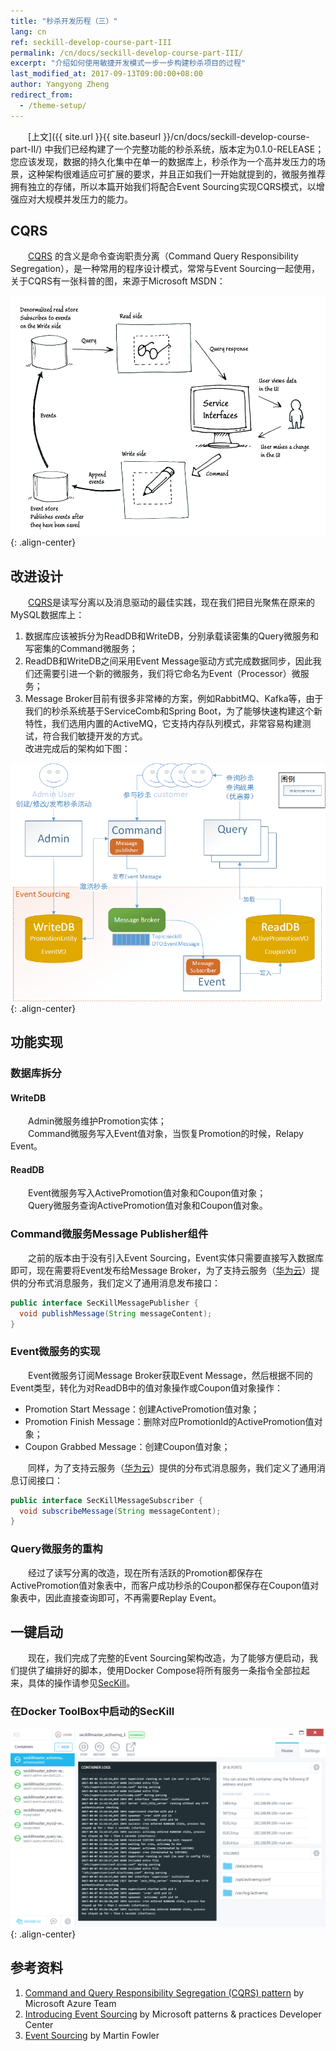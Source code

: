 ```yaml
---
title: "秒杀开发历程（三）"
lang: cn
ref: seckill-develop-course-part-III
permalink: /cn/docs/seckill-develop-course-part-III/
excerpt: "介绍如何使用敏捷开发模式一步一步构建秒杀项目的过程"
last_modified_at: 2017-09-13T09:00:00+08:00
author: Yangyong Zheng
redirect_from:
  - /theme-setup/
---
```


　　[上文]({{ site.url }}{{ site.baseurl }}/cn/docs/seckill-develop-course-part-II/) 中我们已经构建了一个完整功能的秒杀系统，版本定为0.1.0-RELEASE；您应该发现，数据的持久化集中在单一的数据库上，秒杀作为一个高并发压力的场景，这种架构很难适应可扩展的要求，并且正如我们一开始就提到的，微服务推荐拥有独立的存储，所以本篇开始我们将配合Event Sourcing实现CQRS模式，以增强应对大规模并发压力的能力。

## CQRS
　　[CQRS](https://docs.microsoft.com/en-us/azure/architecture/patterns/cqrs) 的含义是命令查询职责分离（Command Query Responsibility Segregation），是一种常用的程序设计模式，常常与Event Sourcing一起使用，关于CQRS有一张科普的图，来源于Microsoft MSDN：

![图1 CQRS](/assets/images/seckill-develop-course-part-III-cqrs.png){: .align-center}


## 改进设计
　　[CQRS](https://docs.microsoft.com/en-us/azure/architecture/patterns/cqrs)是读写分离以及消息驱动的最佳实践，现在我们把目光聚焦在原来的MySQL数据库上：  
1. 数据库应该被拆分为ReadDB和WriteDB，分别承载读密集的Query微服务和写密集的Command微服务；  
2. ReadDB和WriteDB之间采用Event Message驱动方式完成数据同步，因此我们还需要引进一个新的微服务，我们将它命名为Event（Processor）微服务；  
3. Message Broker目前有很多非常棒的方案，例如RabbitMQ、Kafka等，由于我们的秒杀系统基于ServiceComb和Spring Boot，为了能够快速构建这个新特性，我们选用内置的ActiveMQ，它支持内存队列模式，非常容易构建测试，符合我们敏捷开发的方式。  
    改进完成后的架构如下图：

![图2 改进架构](/assets/images/seckill-develop-course-part-III-arch.png){: .align-center}

## 功能实现
### 数据库拆分
#### WriteDB
　　Admin微服务维护Promotion实体；  
　　Command微服务写入Event值对象，当恢复Promotion的时候，Relapy Event。  
#### ReadDB
　　Event微服务写入ActivePromotion值对象和Coupon值对象；  
　　Query微服务查询ActivePromotion值对象和Coupon值对象。

### Command微服务Message Publisher组件
　　之前的版本由于没有引入Event Sourcing，Event实体只需要直接写入数据库即可，现在需要将Event发布给Message Broker，为了支持云服务（[华为云](http://www.hwclouds.com/)）提供的分布式消息服务，我们定义了通用消息发布接口：

```java
public interface SecKillMessagePublisher {
  void publishMessage(String messageContent);
}
```

### Event微服务的实现
　　Event微服务订阅Message Broker获取Event Message，然后根据不同的Event类型，转化为对ReadDB中的值对象操作或Coupon值对象操作：  
* Promotion Start Message：创建ActivePromotion值对象；  
* Promotion Finish Message：删除对应PromotionId的ActivePromotion值对象；  
* Coupon Grabbed Message：创建Coupon值对象；

　　同样，为了支持云服务（[华为云](http://www.hwclouds.com/)）提供的分布式消息服务，我们定义了通用消息订阅接口：

```java
public interface SecKillMessageSubscriber {
  void subscribeMessage(String messageContent);
}
```

### Query微服务的重构
　　经过了读写分离的改造，现在所有活跃的Promotion都保存在ActivePromotion值对象表中，而客户成功秒杀的Coupon都保存在Coupon值对象表中，因此直接查询即可，不再需要Replay Event。

## 一键启动
　　现在，我们完成了完整的Event Sourcing架构改造，为了能够方便启动，我们提供了编排好的脚本，使用Docker Compose将所有服务一条指令全部拉起来，具体的操作请参见[SecKill](https://github.com/ServiceComb/seckill)。

### 在Docker ToolBox中启动的SecKill

![图3 SecKill All-in-One](/assets/images/seckill-develop-course-part-III-seckill-all-in-one.png){: .align-center}

## 参考资料
1. [Command and Query Responsibility Segregation (CQRS) pattern](https://docs.microsoft.com/en-us/azure/architecture/patterns/cqrs) by Microsoft Azure Team  
2. [Introducing Event Sourcing](https://msdn.microsoft.com/en-us/library/jj591559.aspx) by Microsoft patterns & practices Developer Center  
3. [Event Sourcing](https://martinfowler.com/eaaDev/EventSourcing.html) by Martin Fowler